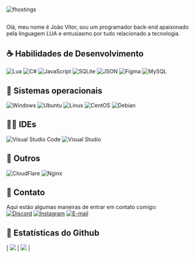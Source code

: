 <p align="left"> <img src="https://komarev.com/ghpvc/?username=fhostings&label=Profile%20views&color=0e75b6&style=flat" alt="fhostings" /> </p>

<p align="left">
 
  
## <p align="left"> 
  Olá, meu nome é João Vitor, sou um programador back-end apaixonado pela linguagem LUA e entusiasmo por tudo relacionado a tecnologia.<br>
</p>

 ## ☕ Habilidades de Desenvolvimento
  ![Lua](https://img.shields.io/badge/Lua-00000F?style=for-the-badge&logo=lua&logoColor=2CA5E0)
  ![C#](https://img.shields.io/badge/C%23-00000F?style=for-the-badge&logo=c-sharp&logoColor=2CA5E0)
  ![JavaScript](https://img.shields.io/badge/JavaScript-00000F?style=for-the-badge&logo=javascript&logoColor=2CA5E0)
  ![SQLite](https://img.shields.io/badge/SQLite-00000F?style=for-the-badge&logo=sqlite&logoColor=2CA5E0) 
  ![JSON](https://img.shields.io/badge/json-00000F?style=for-the-badge&logo=json&logoColor=2CA5E0)
  ![Figma](https://img.shields.io/badge/Figma-00000F?style=for-the-badge&logo=figma&logoColor=2CA5E0)
  ![MySQL](https://img.shields.io/badge/MySQL-00000F?style=for-the-badge&logo=mysql&logoColor=2CA5E0)
  

  ## 💽 Sistemas operacionais
  ![Windows](https://img.shields.io/badge/Windows-000?style=for-the-badge&logo=windows&logoColor=2CA5E0)
  ![Ubuntu](https://img.shields.io/badge/Ubuntu-000?style=for-the-badge&logo=ubuntu&logoColor=2CA5E0)
  ![Linux](https://img.shields.io/badge/Linux-000?style=for-the-badge&logo=linux&logoColor=2CA5E0)
  ![CentOS](https://img.shields.io/badge/Cent%20OS-000?style=for-the-badge&logo=CentOS&logoColor=2CA5E0)
  ![Debian](https://img.shields.io/badge/Debian-000?style=for-the-badge&logo=Debian&logoColor=2CA5E0)

  ## ✍🏻️ IDEs
  ![Visual Studio Code](https://img.shields.io/badge/Visual_Studio_Code-000?style=for-the-badge&logo=visual%20studio%20code&logoColor=2CA5E0)
  ![Visual Studio](https://img.shields.io/badge/Visual_Studio-000?style=for-the-badge&logo=visual%20studio&logoColor=2CA5E0)

  ## 💾 Outros
  ![CloudFlare](https://img.shields.io/badge/Cloudflare-000?style=for-the-badge&logo=Cloudflare&logoColor=2CA5E0)
  ![Nginx](https://img.shields.io/badge/Nginx-000?style=for-the-badge&logo=nginx&logoColor=2CA5E0)
  
 ## 📶 Contato
  Aqui estão algumas maneiras de entrar em contato comigo: </br>
[![Discord](https://img.shields.io/badge/Discord-000?style=for-the-badge&logo=discord&logoColor=2CA5E0)](https://https://discord.com/channels/@zjoaoftw/)
[![Instagram](https://img.shields.io/badge/Instagram-000?style=for-the-badge&logo=instagram&logoColor=2CA5E0)](https://www.instagram.com/j.pessine/)
[![E-mail](https://img.shields.io/badge/-Email-000?style=for-the-badge&logo=microsoft-outlook&logoColor=2CA5E0)](mailto:joao@fantasyhosting.com.br)

 ## 🎯 Estatísticas do Github
  | ![](http://github-profile-summary-cards.vercel.app/api/cards/profile-details?username=fhostings&theme=github_dark) | ![](http://github-profile-summary-cards.vercel.app/api/cards/stats?username=fhostings&theme=github_dark) |
</p>  
